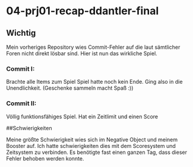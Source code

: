# 04-prj01-recap-ddantler-final

## Wichtig

Mein vorheriges Repository wies Commit-Fehler auf die laut sämtlicher Foren nicht direkt lösbar sind. Hier ist nun das wirkliche Spiel.

### Commit I:

Brachte alle Items zum Spiel
Spiel hatte noch kein Ende. Ging also in die Unendlichkeit. (Geschenke sammeln macht Spaß :))

### Commit II:

Völlig funktionsfähiges Spiel.
Hat ein Zeitlimit und einen Score


##Schwierigkeiten

Meine größte Schwierigkeit wies sich im Negative Object und meinem Booster auf. Ich hatte schwierigkeiten dies mit dem Scoresystem und Zeitsystem zu verbinden. Es benötigte fast einen ganzen Tag, dass dieser Fehler behoben werden konnte.
